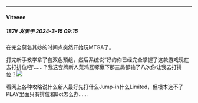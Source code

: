 ﻿
*****

####  Viteeee  
##### 187#       发表于 2024-3-15 09:15

在完全莫名其妙的时间点突然开始玩MTGA了。

打完新手教学拿了套双色预组，然后系统说“好的你已经完全掌握了这款游戏现在去打排位吧”……？我这套牌新人菜鸡互啄赢下那三局都输了八次你让我去打排位？<img src="https://static.saraba1st.com/image/smiley/face2017/125.png" referrerpolicy="no-referrer">

看网上各种攻略说什么新人最好先打什么Jump-in什么Limited，但根本选不了PLAY里面只有排位和Bot怎么办……

